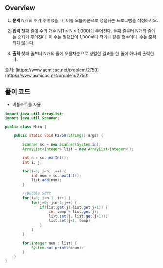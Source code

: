 ## Overview
1. **문제**
N개의 수가 주어졌을 때, 이를 오름차순으로 정렬하는 프로그램을 작성하시오.

2. **입력**
첫째 줄에 수의 개수 N(1 ≤ N ≤ 1,000)이 주어진다. 둘째 줄부터 N개의 줄에는 숫자가 주어진다. 이 수는 절댓값이 1,000보다 작거나 같은 정수이다. 수는 중복되지 않는다.

3. **출력**
첫째 줄부터 N개의 줄에 오름차순으로 정렬한 결과를 한 줄에 하나씩 출력한다.

출처: [https://www.acmicpc.net/problem/2750](https://www.acmicpc.net/problem/2750)

## 풀이 코드
- 버블소트를 사용

```java
import java.util.ArrayList;
import java.util.Scanner;

public class Main {

	public static void P2750(String[] args) {

		Scanner sc = new Scanner(System.in);
		ArrayList<Integer> list = new ArrayList<Integer>();

		int n = sc.nextInt();
		int i, j;

		for(i=0; i<n; i++) {
			int num = sc.nextInt();
			list.add(num);
		}

		//Bubble Sort
		for(i=0; i<n-1; i++) {
			for(j=0; j<n-1;j++) {
				if(list.get(j)>list.get(j+1)) {
					int temp = list.get(j);
					list.set(j, list.get(j+1));
					list.set(j+1, temp);
				}
			}
		}

		for(Integer num : list) {
			System.out.println(num);
		}
	}
}
```
